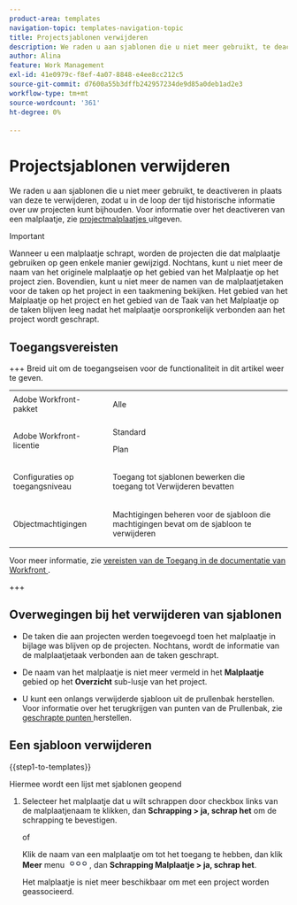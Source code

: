 ```yaml
---
product-area: templates
navigation-topic: templates-navigation-topic
title: Projectsjablonen verwijderen
description: We raden u aan sjablonen die u niet meer gebruikt, te deactiveren in plaats van deze te verwijderen, zodat u in de loop der tijd historische informatie over uw projecten kunt bijhouden.
author: Alina
feature: Work Management
exl-id: 41e0979c-f8ef-4a07-8848-e4ee8cc212c5
source-git-commit: d7600a55b3dffb242957234de9d85a0deb1ad2e3
workflow-type: tm+mt
source-wordcount: '361'
ht-degree: 0%

---
```


# Projectsjablonen verwijderen

We raden u aan sjablonen die u niet meer gebruikt, te deactiveren in plaats van deze te verwijderen, zodat u in de loop der tijd historische informatie over uw projecten kunt bijhouden. Voor informatie over het deactiveren van een malplaatje, zie [ projectmalplaatjes ](../../../manage-work/projects/create-and-manage-templates/edit-templates.md) uitgeven.

>[!IMPORTANT]
>
>Wanneer u een malplaatje schrapt, worden de projecten die dat malplaatje gebruiken op geen enkele manier gewijzigd. Nochtans, kunt u niet meer de naam van het originele malplaatje op het gebied van het Malplaatje op het project zien. Bovendien, kunt u niet meer de namen van de malplaatjetaken voor de taken op het project in een taakmening bekijken. Het gebied van het Malplaatje op het project en het gebied van de Taak van het Malplaatje op de taken blijven leeg nadat het malplaatje oorspronkelijk verbonden aan het project wordt geschrapt.

## Toegangsvereisten

+++ Breid uit om de toegangseisen voor de functionaliteit in dit artikel weer te geven.

<table style="table-layout:auto"> 
 <col> 
 <col> 
 <tbody> 
  <tr> 
   <td role="rowheader">Adobe Workfront-pakket</td> 
   <td> <p>Alle</p> </td> 
  </tr> 
  <tr> 
   <td role="rowheader">Adobe Workfront-licentie</td> 
   <td><p>Standard</p> 
   <p>Plan</p> </td> 
  </tr> 
  <tr> 
   <td role="rowheader">Configuraties op toegangsniveau</td> 
   <td> <p>Toegang tot sjablonen bewerken die toegang tot Verwijderen bevatten</p> <td> 
  </tr> 
  <tr> 
   <td role="rowheader">Objectmachtigingen</td> 
   <td> <p>Machtigingen beheren voor de sjabloon die machtigingen bevat om de sjabloon te verwijderen</p></td> 
  </tr> 
 </tbody> 
</table>

Voor meer informatie, zie [ vereisten van de Toegang in de documentatie van Workfront ](/help/quicksilver/administration-and-setup/add-users/access-levels-and-object-permissions/access-level-requirements-in-documentation.md).

+++

<!--Old:

<table style="table-layout:auto"> 
 <col> 
 <col> 
 <tbody> 
  <tr> 
   <td role="rowheader">Adobe Workfront plan*</td> 
   <td> <p>Any</p> </td> 
  </tr> 
  <tr> 
   <td role="rowheader">Adobe Workfront license*</td> 
   <td> <p>Plan </p> </td> 
  </tr> 
  <tr> 
   <td role="rowheader">Access level configurations*</td> 
   <td> <p>Edit access to&nbsp;Templates that includes access to Delete</p> <p> <img src="assets/template-access-level-with-advanced-settings-350x113.png" style="width: 350;height: 113;"> </p> <p>Note: If you still don't have access, ask your Workfront administrator if they set additional restrictions in your access level. For information on how a Workfront administrator can modify your access level, see <a href="../../../administration-and-setup/add-users/configure-and-grant-access/create-modify-access-levels.md" class="MCXref xref">Create or modify custom access levels</a>.</p> </td> 
  </tr> 
  <tr> 
   <td role="rowheader">Object permissions</td> 
   <td> <p>Manage permissions to the template that includes permissions to Delete it</p> <p> <img src="assets/template-manage-permissions-with-advanced-settings-350x352.png" style="width: 350;height: 352;"> </p> <p>For information on requesting additional access, see <a href="../../../workfront-basics/grant-and-request-access-to-objects/request-access.md" class="MCXref xref">Request access to objects </a>.</p> </td> 
  </tr> 
 </tbody> 
</table>-->

## Overwegingen bij het verwijderen van sjablonen

* De taken die aan projecten werden toegevoegd toen het malplaatje in bijlage was blijven op de projecten. Nochtans, wordt de informatie van de malplaatjetaak verbonden aan de taken geschrapt.
* De naam van het malplaatje is niet meer vermeld in het **Malplaatje** gebied op het **Overzicht** sub-lusje van het project.

* U kunt een onlangs verwijderde sjabloon uit de prullenbak herstellen. Voor informatie over het terugkrijgen van punten van de Prullenbak, zie [ geschrapte punten ](../../../administration-and-setup/manage-workfront/manage-deleted-items/restore-deleted-items.md) herstellen.

## Een sjabloon verwijderen

{{step1-to-templates}}

Hiermee wordt een lijst met sjablonen geopend

1. Selecteer het malplaatje dat u wilt schrappen door checkbox links van de malplaatjenaam te klikken, dan **Schrapping > ja, schrap het** om de schrapping te bevestigen.

   of

   Klik de naam van een malplaatje om tot het toegang te hebben, dan klik **Meer** menu ![ Meer pictogram ](assets/qs-more-icon-on-an-object.png), dan **Schrapping Malplaatje > ja, schrap het**.

   Het malplaatje is niet meer beschikbaar om met een project worden geassocieerd.
